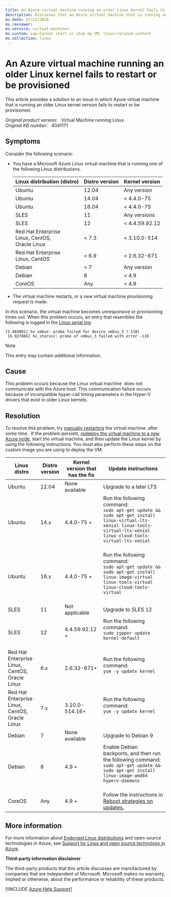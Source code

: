 ```yaml
---
title: An Azure virtual machine running an older Linux kernel fails to restart or be provisioned
description: Discusses that an Azure virtual machine that is running an older Linux kernel version fails to restart or be provisioned. Provides a resolution.
ms.date: 07/21/2020
ms.reviewer: 
ms.service: virtual-machines
ms.custom: sap:Cannot start or stop my VM, linux-related-content
ms.collection: linux
---
```

# An Azure virtual machine running an older Linux kernel fails to restart or be provisioned

This article provides a solution to an issue in which Azure virtual machine that is running an older Linux kernel version fails to restart or be provisioned.

_Original product version:_ &nbsp; Virtual Machine running Linux  
_Original KB number:_ &nbsp; 4041171

## Symptoms

Consider the following scenario:

- You have a Microsoft Azure Linux virtual machine that is running one of the following Linux distributions.

    | **Linux distribution (distro)**| **Distro version**| **Kernel version** |
    |---|---|---|
    | Ubuntu| 12.04| Any version |
    | Ubuntu| 14.04| < 4.4.0-75 |
    |Ubuntu|16.04| < 4.4.0-75 |
    | SLES|11| Any versions |
    | SLES|12| < 4.4.59.92.12 |
    |Red Hat Enterprise<br/>Linux, CentOS,<br/>Oracle Linux|< 7.3| < 3.10.0-514 |
    |Red Hat Enterprise<br/>Linux, CentOS|< 6.9|< 2.6.32-671|
    |Debian|< 7| Any version |
    |Debian|8|< 4.9|
    |CoreOS|Any|< 4.9|

- The virtual machine restarts, or a new virtual machine provisioning request is made.

In this scenario, the virtual machine becomes unresponsive or provisioning times out. When this problem occurs, an entry that resembles the following is logged in the [Linux serial log](/azure/virtual-machines/linux/boot-diagnostics):  

```
[5.464091] hv_vmbus: probe failed for device vmbus_3 (-110) 
 [6.027866] hv_storvsc: probe of vmbus_3 failed with error -110
```

> [!NOTE]
> This entry may contain additional information.

## Cause

This problem occurs because the Linux virtual machine  does not communicate with the Azure host. This communication failure occurs because of incompatible hyper-call timing parameters in the Hyper-V drivers that exist in older Linux kernels.

## Resolution

To resolve this problem, try [manually restarting](/cli/azure/vm#az-vm-restart) the virtual machine  after some time.  If the problem persists, [redeploy the virtual machine to a new Azure node](/azure/virtual-machines/linux/redeploy-to-new-node), start the virtual machine, and then update the Linux kernel by using the following instructions. You must also perform these steps on the custom image you are using to deploy the VM.  

| **Linux distro**| **Distro version**| **Kernel version that has the fix**| **Update instructions** |
|---|---|---|---|
|Ubuntu|12.04|None available|Upgrade to a later LTS|
| Ubuntu| 14.x| 4.4.0-75 +| Run the following command: <br/>`sudo apt-get update && sudo apt-get install linux-virtual-lts-xenial linux-tools-virtual-lts-xenial linux-cloud-tools-virtual-lts-xenial`<br/><br/>|
| Ubuntu| 16.x| 4.4.0-75 +| Run the following command: <br/>`sudo apt-get update && sudo apt-get install linux-image-virtual linux-tools-virtual linux-cloud-tools-virtual`<br/><br/>|
| SLES|11| Not applicable| Upgrade to SLES 12 |
| SLES|12| 4.4.59.92.12 +| Run the following command: <br/>`sudo zypper update kernel-default`<br/><br/>|
| Red Hat Enterprise Linux, CentOS, Oracle<br/>Linux|6.x|2.6.32-671+| Run the following command: <br/>`yum -y update kernel`<br/><br/>|
|Red Hat Enterprise Linux, CentOS, Oracle<br/>Linux|7.x|3.10.0-514.16+| Run the following command: <br/>`yum -y update kernel`<br/><br/>|
|Debian|7|None available|Upgrade to Debian 9|
| Debian|8|4.9 +| Enable Debian backports, and then run the following command: <br/>`sudo apt-get update && sudo apt-get install linux-image-amd64 hyperv-daemons`<br/><br/>|
| CoreOS|Any|4.9 +|Follow the instructions in [Reboot strategies on updates.](https://github.com/coreos/docs/blob/master/os/update-strategies.md) |
  
## More information

For more information about [Endorsed Linux distributions](/azure/virtual-machines/linux/endorsed-distros) and open-source technologies in Azure, see [Support for Linux and open source technology in Azure](../../cloud-services/classic/support-linux-open-source-technology.md).  

**Third-party information disclaimer**
  
The third-party products that this article discusses are manufactured by companies that are independent of Microsoft. Microsoft makes no warranty, implied or otherwise, about the performance or reliability of these products.

[!INCLUDE [Azure Help Support](../../../includes/azure-help-support.md)]
